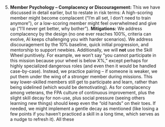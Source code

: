 5. **Member Psychology – Complacency or Discouragement:** This we have discussed in detail earlier, but to restate in risk terms: A high-scoring member might become complacent (“I’m all set, I don’t need to train anymore”), or a low-scoring member might feel overwhelmed and give up (“I’ll never get better, why bother”). **Mitigations:** We address complacency by the design (no one ever reaches 100%, criteria can evolve, AI keeps challenging you with harder scenarios). We address discouragement by the 10% baseline, quick initial progression, and mentorship to support newbies. Additionally, we will **not** use the Skill Wheel punitively. For example, we won’t say “you cannot participate in this mission because your wheel is below X%,” except perhaps for highly specialized dangerous roles (and even then it would be handled case-by-case). Instead, we practice pairing – if someone is weaker, we put them under the wing of a stronger member during missions. This way lower-skilled members still get to participate and learn, rather than being sidelined (which would be demotivating). As for complacency among veterans, the FPA culture of continuous improvement, plus the slight skill decay for non-use, plus social pressure (seeing others learning new things) should keep even the “old hands” on their toes. If needed, we might implement a gentle decay as mentioned (like losing a few points if you haven’t practiced a skill in a long time, which serves as a nudge to refresh it). All these